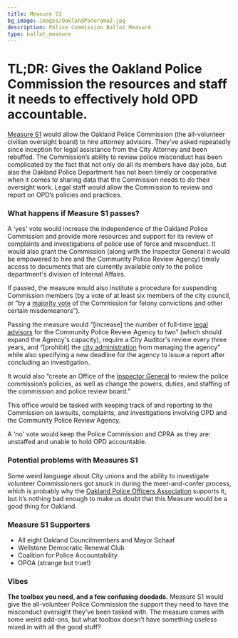 ```yaml
---
title: Measure S1
bg_image: images/OaklandPanorama2.jpg
description: Police Commission Ballot Measure
type: ballot_measure
---
```

# TL;DR: Gives the Oakland Police Commission the resources and staff it needs to effectively hold OPD accountable.

[Measure S1](https://acgovt-my.sharepoint.com/personal/rovonedrive_acgovt_onmicrosoft_com/_layouts/15/onedrive.aspx?originalPath=aHR0cHM6Ly9hY2dvdnQtbXkuc2hhcmVwb2ludC5jb20vOmY6L2cvcGVyc29uYWwvcm92b25lZHJpdmVfYWNnb3Z0X29ubWljcm9zb2Z0X2NvbS9FbnVSb1VDMThnTkRwTWRvZWJLVmFVc0JsdWplNmg1ZjJrUmlRQlBjdFJfclNRP3J0aW1lPU5raUNvbVJtMkVn&id=%2Fpersonal%2Frovonedrive%5Facgovt%5Fonmicrosoft%5Fcom%2FDocuments%2FMeasure%20Materials%20%2D%20November%203%2C%202020%20Election%2F24%20%2D%20Measure%20S1%20%2D%20City%20of%20Oakland%20%2D%20Police%20Commussion%2Epdf&parent=%2Fpersonal%2Frovonedrive%5Facgovt%5Fonmicrosoft%5Fcom%2FDocuments%2FMeasure%20Materials%20%2D%20November%203%2C%202020%20Election) would allow the Oakland Police Commission (the all-volunteer civilian oversight board) to hire attorney advisors. They’ve asked repeatedly since inception for legal assistance from the City Attorney and been rebuffed. The Commission’s ability to review police misconduct has been complicated by the fact that not only do all its members have day jobs, but also the Oakland Police Department has not been timely or cooperative when it comes to sharing data that the Commission needs to do their oversight work. Legal staff would allow the Commission to review and report on OPD’s policies and practices.

### What happens if Measure S1 passes?

A ‘yes' vote would increase the independence of the Oakland Police Commission and provide more resources and support for its review of complaints and investigations of police use of force and misconduct. It would also grant the Commission (along with the Inspector General it would be empowered to hire and the Community Police Review Agency) timely access to documents that are currently available only to the police department's division of Internal Affairs.

If passed, the measure would also institute a procedure for suspending Commission members (by a vote of at least six members of the city council, or “by a [majority vote](https://ballotpedia.org/Oakland,_California,_Police_Oversight_and_Inspector_General_Charter_Amendment_(November_2020)) of the Commission for felony convictions and other certain misdemeanors”).

Passing the measure would “\[increase] the number of full-time [legal advisors](https://ballotpedia.org/Oakland,_California,_Police_Oversight_and_Inspector_General_Charter_Amendment_(November_2020)) for the Community Police Review Agency to two” (which should expand the Agency's capacity), require a City Auditor's review every three years, and “\[prohibit] the [city administration](https://ballotpedia.org/Oakland,_California,_Police_Oversight_and_Inspector_General_Charter_Amendment_(November_2020)) from managing the agency” while also specifying a new deadline for the agency to issue a report after concluding an investigation.

It would also “create an Office of the [Inspector General](https://ballotpedia.org/Oakland,_California,_Police_Oversight_and_Inspector_General_Charter_Amendment_(November_2020)) to review the police commission’s policies, as well as change the powers, duties, and staffing of the commission and police review board.”

This office would be tasked with keeping track of and reporting to the Commission on lawsuits, complaints, and investigations involving OPD and the Community Police Review Agency.

A ‘no' vote would keep the Police Commission and CPRA as they are: unstaffed and unable to hold OPD accountable.

### Potential problems with Measures S1

Some weird language about City unions and the ability to investigate volunteer Commissioners got snuck in during the meet-and-confer process, which is probably why the [Oakland Police Officers Association](https://www.sfchronicle.com/bayarea/philmatier/article/Unlikely-endorsement-Oakland-officers-union-15560419.php) supports it, but it’s nothing bad enough to make us doubt that this Measure would be a good thing for Oakland.

### Measure S1 Supporters

* All eight Oakland Councilmembers and Mayor Schaaf
* Wellstone Democratic Renewal Club
* Coalition for Police Accountability
* OPOA (strange but true!)

### Vibes

**The toolbox you need, and a few confusing doodads.** Measure S1 would give the all-volunteer Police Commission the support they need to have the misconduct oversight they’ve been tasked with. The measure comes with some weird add-ons, but what toolbox doesn’t have something useless mixed in with all the good stuff?